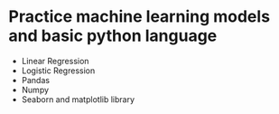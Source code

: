 # Practice machine learning models and basic python language
- Linear Regression
- Logistic Regression
- Pandas
- Numpy
- Seaborn and matplotlib library
